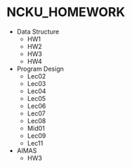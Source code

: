 # NCKU_HOMEWORK

* Data Structure
	- HW1
	- HW2
	- HW3
	- HW4
* Program Design 
	- Lec02
	- Lec03
	- Lec04
	- Lec05
	- Lec06
	- Lec07
	- Lec08
	- Mid01
	- Lec09
	- Lec11
* AIMAS
	- HW3
